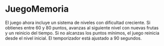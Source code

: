 # JuegoMemoria
El juego ahora incluye un sistema de niveles con dificultad creciente. Si obtienes entre 60 y 80 puntos, avanzas al siguiente nivel con nuevas frutas y un reinicio del tiempo. Si no alcanzas los puntos mínimos, el juego reinicia desde el nivel inicial. El temporizador está ajustado a 90 segundos. 
